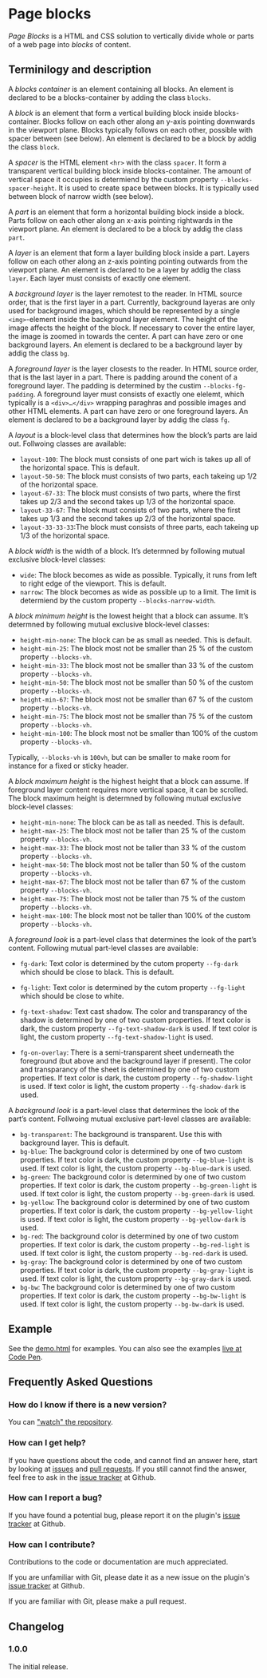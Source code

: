 # Page blocks

*Page Blocks* is a HTML and CSS solution to vertically divide whole or parts of a web page into *blocks* of content.

## Terminilogy and description

A *blocks container* is an element containing all blocks. An element is declared to be a blocks-container by adding the class `blocks`.

A *block* is an element that form a vertical building block inside blocks-container. Blocks follow on each other along an y-axis pointing downwards in the viewport plane. Blocks typically follows on each other, possible with spacer between (see below). An element is declared to be a block by addig the class `block`.

A *spacer* is the HTML element `<hr>` with the class `spacer`. It form a transparent vertical building block inside blocks-container. The amount of vertical space it occupies is determiend by the custom property `--blocks-spacer-height`. It is used to create space between blocks. It is typically used between block of narrow width (see below).

A *part* is an element that form a horizontal building block inside a block. Parts follow on each other along an x-axis pointing rightwards in the viewport plane. An element is declared to be a block by addig the class `part`.

A *layer* is an element that form a layer building block inside a part. Layers follow on each other along an z-axis pointing pointing outwards from the viewport plane. An element is declared to be a layer by addig the class `layer`. Each layer must consists of exactly one element.

A *background layer* is the layer remotest to the reader. In HTML source order, that is the first layer in a part. Currently, background layeras are only used for background images, which should be represented by a single `<img>`-element inside the background layer element. The height of the image affects the height of the block. If necessary to cover the entire layer, the image is zoomed in towards the center. A part can have zero or one background layers. An element is declared to be a background layer by addig the class `bg`.

A *foreground layer* is the layer closests to the reader. In HTML source order, that is the last layer in a part. There is padding around the conent of a foreground layer. The padding is determined by the custim `--blocks-fg-padding`. A foreground layer must consists of exactly one elelemt, which typically is a `<div>…</div>` wrapping paraghras and possible images and other HTML elements. A part can have zero or one foreground layers. An element is declared to be a background layer by addig the class `fg`.

A *layout* is a block-level class that determines how the block’s parts are laid out. Follwoing classes are available:

* `layout-100`: The block must consists of one part wich is takes up all of the horizontal space. This is default.
* `layout-50-50`: The block must consists of two parts, each takeing up 1/2 of the horizontal space.
* `layout-67-33`: The block must consists of two parts, where the first takes up 2/3 and the second takes up 1/3 of the horizontal space.
* `layout-33-67`: The block must consists of two parts, where the first takes up 1/3 and the second takes up 2/3 of the horizontal space.
* `layout-33-33-33`:The block must consists of three parts, each takeing up 1/3 of the horizontal space.

A *block width* is the width of a block. It’s determned by following mutual exclusive block-level classes:

* `wide`: The block becomes as wide as possible. Typically, it runs from left to right edge of the viewport. This is default.
* `narrow`: The block becomes as wide as possible up to a limit. The limit is determiend by the custom property `--blocks-narrow-width`.

A *block minimum height* is the lowest height that a block can assume. It’s determned by following mutual exclusive block-level classes:

* `height-min-none`: The block can be as small as needed. This is default.
* `height-min-25`: The block most not be smaller than 25 % of the custom property `--blocks-vh`.
* `height-min-33`: The block most not be smaller than 33 % of the custom property `--blocks-vh`.
* `height-min-50`: The block most not be smaller than 50 % of the custom property `--blocks-vh`.
* `height-min-67`: The block most not be smaller than 67 % of the custom property `--blocks-vh`.
* `height-min-75`: The block most not be smaller than 75 % of the custom property `--blocks-vh`.
* `height-min-100`: The block most not be smaller than 100% of the custom property `--blocks-vh`.

Typically, `--blocks-vh` is `100vh`, but can be smaller to make room for instance for a fixed or sticky header.

A *block maximum height* is the highest height that a block can assume. If foreground layer content requires more vertical space, it can be scrolled. The block maximum height is determned by following mutual exclusive block-level classes:

* `height-min-none`: The block can be as tall as needed. This is default.
* `height-max-25`: The block most not be taller than 25 % of the custom property `--blocks-vh`.
* `height-max-33`: The block most not be taller than 33 % of the custom property `--blocks-vh`.
* `height-max-50`: The block most not be taller than 50 % of the custom property `--blocks-vh`.
* `height-max-67`: The block most not be taller than 67 % of the custom property `--blocks-vh`.
* `height-max-75`: The block most not be taller than 75 % of the custom property `--blocks-vh`.
* `height-max-100`: The block most not be taller than 100% of the custom property `--blocks-vh`.

A *foreground look* is a part-level class that determines the look of the part’s content. Following mutual part-level classes are available:

* `fg-dark`: Text color is determined by the cutom property `--fg-dark` which should be close to black. This is default.
* `fg-light`: Text color is determined by the cutom property `--fg-light` which should be close to white.

* `fg-text-shadow`: Text cast shadow. The color and transparancy of the shadow is determined by one of two custom properties. If text color is dark, the custom property `--fg-text-shadow-dark` is used. If text color is light, the custom property `--fg-text-shadow-light` is used.
* `fg-on-overlay`: There is a semi-transparent sheet underneath the foreground (but above and the background layer if present). The color and transparancy of the sheet is determined by one of two custom properties. If text color is dark, the custom property `--fg-shadow-light` is used. If text color is light, the custom property `--fg-shadow-dark` is used.

A *background look* is a part-level class that determines the look of the part’s content. Follwoing mutual exclusive part-level classes are available:

* `bg-transparent`: The background is transparent. Use this with background layer. This is default.
* `bg-blue`: The background color is determined by one of two custom properties. If text color is dark, the custom property `--bg-blue-light` is used. If text color is light, the custom property `--bg-blue-dark` is used.
* `bg-green`: The background color is determined by one of two custom properties. If text color is dark, the custom property `--bg-green-light` is used. If text color is light, the custom property `--bg-green-dark` is used.
* `bg-yellow`: The background color is determined by one of two custom properties. If text color is dark, the custom property `--bg-yellow-light` is used. If text color is light, the custom property `--bg-yellow-dark` is used.
* `bg-red`: The background color is determined by one of two custom properties. If text color is dark, the custom property `--bg-red-light` is used. If text color is light, the custom property `--bg-red-dark` is used.
* `bg-gray`: The background color is determined by one of two custom properties. If text color is dark, the custom property `--bg-gray-light` is used. If text color is light, the custom property `--bg-gray-dark` is used.
* `bg-bw`: The background color is determined by one of two custom properties. If text color is dark, the custom property `--bg-bw-light` is used. If text color is light, the custom property `--bg-bw-dark` is used.

## Example

See the <a href="https://github.com/Kntnt/kntnt-page-blocks/blob/main/demo.html">demo.html</a> for examples. You can also see the examples [live at Code Pen](https://codepen.io/tbarregren/pen/bGgaNzm).

## Frequently Asked Questions

### How do I know if there is a new version?

You can ["watch" the repository](https://docs.github.com/en/github/managing-subscriptions-and-notifications-on-github/about-notifications#notifications-and-subscriptions).

### How can I get help?

If you have questions about the code, and cannot find an answer here, start by looking at [issues](https://github.com/kntnt/kntnt-page-blocks/issues) and [pull requests](https://github.com/kntnt/kntnt-page-blocks/pulls). If you still cannot find the answer, feel free to ask in the [issue tracker](https://github.com/kntnt/kntnt-page-blocks/issues) at Github.

### How can I report a bug?

If you have found a potential bug, please report it on the plugin's [issue tracker](https://github.com/kntnt/kntnt-page-blocks/issues) at Github.

### How can I contribute?

Contributions to the code or documentation are much appreciated.

If you are unfamiliar with Git, please date it as a new issue on the plugin's [issue tracker](https://github.com/kntnt/kntnt-page-blocks/issues) at Github.

If you are familiar with Git, please make a pull request.

## Changelog

### 1.0.0

The initial release.
